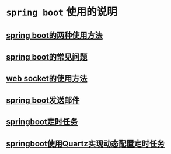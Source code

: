 # `spring boot` 使用的说明
## [spring boot的两种使用方法](springboot的两种使用方法.md)

## [spring boot的常见问题](springboot常见问题.md)

## [web socket的使用方法](websocket.md)

## [spring boot发送邮件](springboot发送邮件.md)

## [springboot定时任务](springboot定时任务.md)

## [springboot使用Quartz实现动态配置定时任务](springboot使用Quartz实现动态配置定时任务.md)